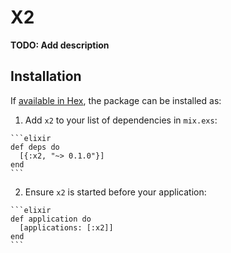 # X2

**TODO: Add description**

## Installation

If [available in Hex](https://hex.pm/docs/publish), the package can be installed as:

  1. Add `x2` to your list of dependencies in `mix.exs`:

    ```elixir
    def deps do
      [{:x2, "~> 0.1.0"}]
    end
    ```

  2. Ensure `x2` is started before your application:

    ```elixir
    def application do
      [applications: [:x2]]
    end
    ```

